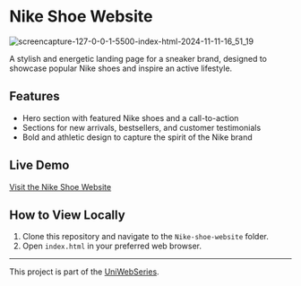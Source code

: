 # Nike Shoe Website

![screencapture-127-0-0-1-5500-index-html-2024-11-11-16_51_19](https://github.com/user-attachments/assets/2878b7b3-245f-43a2-9234-2d0a4cb98c40)

A stylish and energetic landing page for a sneaker brand, designed to showcase popular Nike shoes and inspire an active lifestyle.

## Features
- Hero section with featured Nike shoes and a call-to-action
- Sections for new arrivals, bestsellers, and customer testimonials
- Bold and athletic design to capture the spirit of the Nike brand

## Live Demo
[Visit the Nike Shoe Website](https://profound-biscuit-a0a60d.netlify.app/)

## How to View Locally
1. Clone this repository and navigate to the `Nike-shoe-website` folder.
2. Open `index.html` in your preferred web browser.

---

This project is part of the [UniWebSeries](https://github.com/Tyron-Barnard/UniWebSeries).

